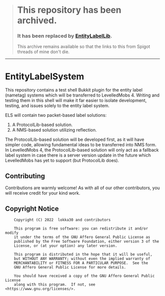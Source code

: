 > # This repository has been archived.
> ### It has been replaced by [EntityLabelLib](https://github.com/ArcanePlugins/EntityLabelLib).
> This archive remains available so that the links to this from Spigot threads of mine don't die.

***

# EntityLabelSystem

This repository contains a test shell Bukkit plugin for the entity label (nametag) systems which
will be transferred to LevelledMobs 4. Writing and testing them in this shell will make it far
easier to isolate development, testing, and issues solely to the entity label system.

ELS will contain two packet-based label solutions:

1. A ProtocolLib-based solution.
2. A NMS-based solution utilizing reflection.

The ProtocolLib-based solution will be developed first, as it will have simpler code, allowing
fundamental ideas to be transferred into NMS form. In LevelledMobs 4, the ProtocolLib-based
solution will only act as a fallback label system in case there is a server version update in
the future which LevelledMobs has yet to support (but ProtocolLib does).

## Contributing

Contributions are warmly welcome! As with all of our other contributors, you will receive credit
for your kind work.

## Copyright Notice

        Copyright (C) 2022  lokka30 and contributors

        This program is free software: you can redistribute it and/or modify
        it under the terms of the GNU Affero General Public License as
        published by the Free Software Foundation, either version 3 of the
        License, or (at your option) any later version.

        This program is distributed in the hope that it will be useful,
        but WITHOUT ANY WARRANTY; without even the implied warranty of
        MERCHANTABILITY or FITNESS FOR A PARTICULAR PURPOSE.  See the
        GNU Affero General Public License for more details.

        You should have received a copy of the GNU Affero General Public License
        along with this program.  If not, see <https://www.gnu.org/licenses/>.

